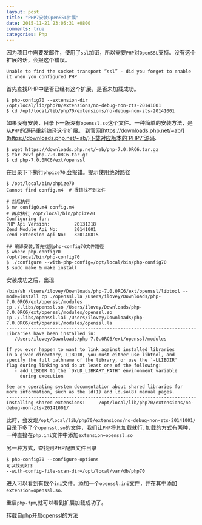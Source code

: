 ```yaml
---
layout: post
title: "PHP7安装OpenSSL扩展"
date: 2015-11-21 23:05:31 +0800
comments: true
categories: Php
---
```



<!--more-->
因为项目中需要发邮件，使用了`ssl`加密，所以需要`PHP`对`OpenSSL`支持。没有这个扩展的话，会报这个错误。
```
Unable to find the socket transport “ssl” - did you forget to enable it when you configured PHP
```
首先查找PHP中是否已经有这个扩展，是否未加载成功。
```
$ php-config70 --extension-dir  
/opt/local/lib/php70/extensions/no-debug-non-zts-20141001
$ cd /opt/local/lib/php70/extensions/no-debug-non-zts-20141001
```

如果没有安装，目录下一版没有`openssl.so`这个文件。一种简单的安装方法，是从`PHP`的源码重新编译这个扩展。 
到官网[https://downloads.php.net/~ab/](https://downloads.php.net/~ab/)下载对应版本的`PHP7`源码.
```
$ wget https://downloads.php.net/~ab/php-7.0.0RC6.tar.gz
$ tar zxvf php-7.0.0RC6.tar.gz
$ cd php-7.0.0RC6/ext/openssl
```
在目录下下执行`phpize70`,会报错。提示使用绝对路径
```
$ /opt/local/bin/phpize70
Cannot find config.m4  # 报错找不到文件

# 然后执行
$ mv config0.m4 config.m4
# 再次执行 /opt/local/bin/phpize70
Configuring for:
PHP Api Version:         20131218
Zend Module Api No:      20141001
Zend Extension Api No:   320140815

## 编译安装,首先找到php-config70文件路径
$ where php-config70
/opt/local/bin/php-config70
$ ./configure --with-php-config=/opt/local/bin/php-config70
$ sudo make & make install
```
安装成功之后，出现
```
/bin/sh /Users/ilovey/Downloads/php-7.0.0RC6/ext/openssl/libtool --mode=install cp ./openssl.la /Users/ilovey/Downloads/php-7.0.0RC6/ext/openssl/modules
cp ./.libs/openssl.so /Users/ilovey/Downloads/php-7.0.0RC6/ext/openssl/modules/openssl.so
cp ./.libs/openssl.lai /Users/ilovey/Downloads/php-7.0.0RC6/ext/openssl/modules/openssl.la
----------------------------------------------------------------------
Libraries have been installed in:
   /Users/ilovey/Downloads/php-7.0.0RC6/ext/openssl/modules

If you ever happen to want to link against installed libraries
in a given directory, LIBDIR, you must either use libtool, and
specify the full pathname of the library, or use the `-LLIBDIR'
flag during linking and do at least one of the following:
   - add LIBDIR to the `DYLD_LIBRARY_PATH' environment variable
     during execution

See any operating system documentation about shared libraries for
more information, such as the ld(1) and ld.so(8) manual pages.
----------------------------------------------------------------------
Installing shared extensions:     /opt/local/lib/php70/extensions/no-debug-non-zts-20141001/
```
此时，会发现`/opt/local/lib/php70/extensions/no-debug-non-zts-20141001/`目录下多了个`openssl.so`的文件，我们让`PHP`将其加载就行.
加载的方式有两种，一种直接在`php.ini`文件中添加`extension=openssl.so`

另一种方式，查找到PHP配置文件目录
```
$ php-config70 --configure-options
可以找到如下
--with-config-file-scan-dir=/opt/local/var/db/php70
```
进入可以看到有数个`ini`文件。添加一个`openssl.ini`文件，并在其中添加`extension=openssl.so`.

重启`php-fpm`,就可以看到扩展加载成功了。

转载自[php开启openssl的方法](http://www.52jscn.com/web/2013/05/4592.shtml)

